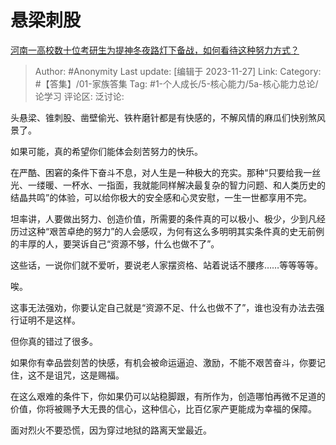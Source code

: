# 悬梁刺股
[河南一高校数十位考研生为提神冬夜路灯下备战，如何看待这种努力方式？](https://www.zhihu.com/question/630295987/answer/3303632931)

> Author: #Anonymity
> Last update: [编辑于 2023-11-27]
> Link:
> Category: #【答集】/01-家族答集
> Tag: #1-个人成长/5-核心能力/5a-核心能力总论/论学习 
> 评论区:
> 泛讨论:

头悬梁、锥刺股、凿壁偷光、铁杵磨针都是有快感的，不解风情的麻瓜们快别煞风景了。

如果可能，真的希望你们能体会刻苦努力的快乐。

在严酷、困窘的条件下奋斗不息，对人生是一种极大的充实。那种“只要给我一丝光、一缕暖、一杯水、一指面，我就能同样解决最复杂的智力问题、和人类历史的结晶共鸣”的体验，可以给你极大的安全感和心灵安慰，一生一世都享用不完。

坦率讲，人要做出努力、创造价值，所需要的条件真的可以极小、极少，少到凡经历过这种“艰苦卓绝的努力”的人会感叹，为何有这么多明明其实条件真的史无前例的丰厚的人，要哭诉自己“资源不够，什么也做不了”。

这些话，一说你们就不爱听，要说老人家摆资格、站着说话不腰疼……等等等等。

唉。

这事无法强劝，你要认定自己就是“资源不足、什么也做不了”，谁也没有办法去强行证明不是这样。

但你真的错过了很多。

如果你有幸品尝刻苦的快感，有机会被命运逼迫、激励，不能不艰苦奋斗，你要记住，这不是诅咒，这是赐福。

在这么艰难的条件下，你如果仍可以站稳脚跟，有所作为，创造哪怕再微不足道的价值，你将被赐予大无畏的信心，这种信心，比百亿家产更能成为幸福的保障。

面对烈火不要恐慌，因为穿过地狱的路离天堂最近。
